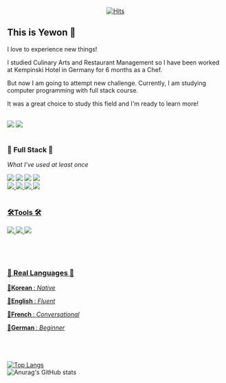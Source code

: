 
<div align="center">
 <br>
 
[![Hits](https://hits.seeyoufarm.com/api/count/incr/badge.svg?url=https%3A%2F%2Fgithub.com%2Fgjbae1212%2Fhit-counter&count_bg=%23F6C5C5&title_bg=%23FFE3E3&icon=smugmug.svg&icon_color=%23FEFAFA&title=hits&edge_flat=false)](https://github.com/umyewon) 
 
</div>

<div align="left">
 <h2> This is Yewon 👋 </h2>
 <p>I love to experience new things!</p>
 <p>I studied Culinary Arts and Restaurant Management so I have been worked at Kempinski Hotel in Germany for 6 months as a Chef.</p>
 <p>But now I am going to attempt new challenge. Currently, I am studying computer programming with full stack course. </p>
 <p>It was a great choice to study this field and I'm ready to learn more! </p> <br>
 <a href="https://www.notion.so/47700c2d97a64c94b8fff3438bf21fb7?v=3670e71fa1ec42eaa9776ce12e7bc8ea"><img src="https://img.shields.io/badge/CheckNotion-000000?style=flat&logo=Notion&logoColor=white"/></a>
 <a href="mailto:"0816yw@gmail.com"><img src="https://img.shields.io/badge/0816yw@gmail.com-EA4335?style=flat&logo=gmail&logoColor=white"/></a>
</div>
 
</div>   
                                                                                                                                         
<h1></h1>


<div align="left">
<h3>📍 Full Stack️ 📍</h3>
<p><i>What I've used at least once</i></p>
<img src="https://img.shields.io/badge/Java-007396?style=flat&logo=Java&logoColor=white"/>
<img src="https://img.shields.io/badge/Oracle-F80000?style=flat&logo=Oracle&logoColor=white"/>
<img src="https://img.shields.io/badge/Tomcat-F8DC75?style=flat&logo=ApacheTomcat&logoColor=black"/>
<a href="https://spring.io/"><img src="https://img.shields.io/badge/Spring-6DB33F?style=flat&logo=Spring&logoColor=white"/><br>
<img src="https://img.shields.io/badge/HTML5-E34F26?style=flat&logo=Html5&logoColor=white"/> 
<img src="https://img.shields.io/badge/CSS3-1572B6?style=flat&logo=CSS3&logoColor=white"/>
<img src="https://img.shields.io/badge/JavaScript-F7DF1E?style=flat&logo=JavaScript&logoColor=white"/>
<img src="https://img.shields.io/badge/Jquery-0769AD?style=flat&logo=Jquery&logoColor=white"/>
</div>

<br>

<div  align="left">
<h3>🛠️Tools 🛠️</h3>
<img src="https://img.shields.io/badge/gitHub-181717?style=flat&logo=gitHub&logoColor=white"/>
<img src="https://img.shields.io/badge/Eclipse-2C2255?style=flat&logo=Eclipse&logoColor=white"/>
<img src="https://img.shields.io/badge/VSCode-007ACC?style=flat&logo=VSCode&logoColor=white"/>
</div>

 <h1></h1><br>
 
<div align="left">
<h3>🤔 Real Languages 🤔</h3>
<p>💬<b>Korean </b>:  <i>Native</i></p> 
<p>💬<b>English </b>: <i>Fluent</i></p> 
<p>💬<b>French </b>: <i>Conversational</i></p> 
 <p>💬<b>German </b>: <i>Beginner</i> </p> 
<h1></h1><br>

<div>
                                                                                                                                 
[![Top Langs](https://github-readme-stats.vercel.app/api/top-langs/?username=anuraghazra&layout=compact)](https://github.com/anuraghazra/github-readme-stats)                                                                                                                                                  
![Anurag's GitHub stats](https://github-readme-stats.vercel.app/api?username=umyewon&show_icons=true&theme=dracula) 
                                                                                                                                 
</div>
 
<!--
**umyewon/umyewon** is a ✨ _special_ ✨ repository because its `README.md` (this file) appears on your GitHub profile.

Here are some ideas to get you started:

- 🔭 I’m currently working on ...
- 🌱 I’m currently learning ...
- 👯 I’m looking to collaborate on ...
- 🤔 I’m looking for help with ...
- 💬 Ask me about ...
- 📫 How to reach me: ...
- 😄 Pronouns: ...
- ⚡ Fun fact: ...
-->
